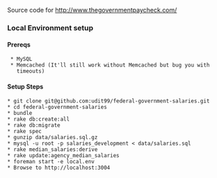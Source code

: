 Source code for http://www.thegovernmentpaycheck.com/
### Local Environment setup
#### Prereqs
     * MySQL
     * Memcached (It'll still work without Memcached but bug you with
       timeouts)
#### Setup Steps
    * git clone git@github.com:udit99/federal-government-salaries.git
    * cd federal-government-salaries
    * bundle
    * rake db:create:all
    * rake db:migrate
    * rake spec
    * gunzip data/salaries.sql.gz
    * mysql -u root -p salaries_development < data/salaries.sql
    * rake median_salaries:derive
    * rake update:agency_median_salaries
    * foreman start -e local.env
    * Browse to http://localhost:3004
